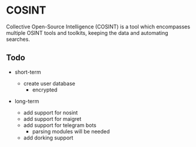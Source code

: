 # COSINT
Collective Open-Source Intelligence (COSINT) is a tool which encompasses multiple OSINT tools and toolkits, keeping the data and automating searches.

## Todo
* short-term
  * create user database
    * encrypted
  
* long-term
  * add support for nosint
  * add support for maigret
  * add support for telegram bots
    * parsing modules will be needed
  * add dorking support